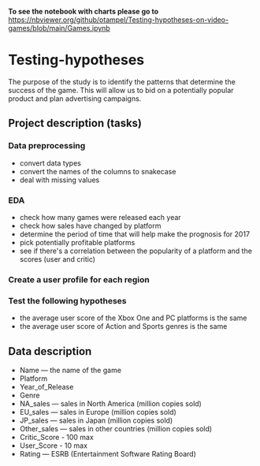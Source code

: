 **To see the notebook with charts please go to** https://nbviewer.org/github/otampel/Testing-hypotheses-on-video-games/blob/main/Games.ipynb

# Testing-hypotheses

The purpose of the study is to identify the patterns that determine the success of the game. This will allow us to bid on a potentially popular product and plan advertising campaigns.

## Project description (tasks)
### Data preprocessing
- convert data types
- convert the names of the columns to snakecase
- deal with missing values
### EDA
- check how many games were released each year
- check how sales have changed by platform
- determine the period of time that will help make the prognosis for 2017
- pick potentially profitable platforms
- see if there's a correlation between the popularity of a platform and the scores (user and critic)
### Create a user profile for each region
### Test the following hypotheses
- the average user score of the Xbox One and PC platforms is the same
- the average user score of Action and Sports genres is the same

## Data description
- Name — the name of the game
- Platform 
- Year_of_Release 
- Genre
- NA_sales — sales in North America (million copies sold) 
- EU_sales — sales in Europe (million copies sold)
- JP_sales — sales in Japan (million copies sold) 
- Other_sales — sales in other countries (million copies sold) 
- Critic_Score - 100 max
- User_Score - 10 max
- Rating — ESRB (Entertainment Software Rating Board)

